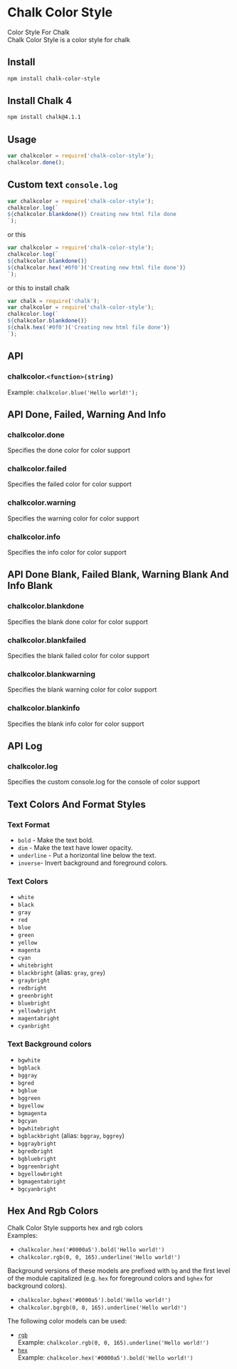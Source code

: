 # Chalk Color Style
Color Style For Chalk<br>
Chalk Color Style is a color style for chalk
## Install
```sh
npm install chalk-color-style
```
## Install Chalk 4
```sh
npm install chalk@4.1.1
```
## Usage
```javascript
var chalkcolor = require('chalk-color-style');
chalkcolor.done();
```
## Custom text `console.log`
```javascript
var chalkcolor = require('chalk-color-style');
chalkcolor.log(`
${chalkcolor.blankdone()} Creating new html file done
`);
```
or this
```javascript
var chalkcolor = require('chalk-color-style');
chalkcolor.log(`
${chalkcolor.blankdone()} 
${chalkcolor.hex('#0f0')('Creating new html file done')}
`);
```
or this to install chalk
```javascript
var chalk = require('chalk');
var chalkcolor = require('chalk-color-style');
chalkcolor.log(`
${chalkcolor.blankdone()} 
${chalk.hex('#0f0')('Creating new html file done')}
`);
```
## API
### chalkcolor.`<function>(string)`
Example: `chalkcolor.blue('Hello world!');`
## API Done, Failed, Warning And Info
### chalkcolor.done
Specifies the done color for color support 
### chalkcolor.failed
Specifies the failed color for color support
### chalkcolor.warning
Specifies the warning color for color support 
### chalkcolor.info
Specifies the info color for color support
## API Done Blank, Failed Blank, Warning Blank And Info Blank
### chalkcolor.blankdone
Specifies the blank done color for color support 
### chalkcolor.blankfailed
Specifies the blank failed color for color support
### chalkcolor.blankwarning
Specifies the blank warning color for color support 
### chalkcolor.blankinfo
Specifies the blank info color for color support
## API Log
### chalkcolor.log
Specifies the custom console.log for the console of color support
## Text Colors And Format Styles
### Text Format
- `bold` - Make the text bold.
- `dim` - Make the text have lower opacity.
- `underline` - Put a horizontal line below the text.
- `inverse`- Invert background and foreground colors.
### Text Colors
- `white`
- `black`
- `gray`
- `red`
- `blue`
- `green`
- `yellow`
- `magenta`
- `cyan`
- `whitebright`
- `blackbright` (alias: `gray`, `grey`)
- `graybright`
- `redbright`
- `greenbright`
- `bluebright`
- `yellowbright`
- `magentabright`
- `cyanbright`
### Text Background colors
- `bgwhite`
- `bgblack`
- `bggray`
- `bgred`
- `bgblue`
- `bggreen`
- `bgyellow`
- `bgmagenta`
- `bgcyan`
- `bgwhitebright`
- `bgblackbright` (alias: `bggray`, `bggrey`)
- `bggraybright`
- `bgredbright`
- `bgbluebright`
- `bggreenbright`
- `bgyellowbright`
- `bgmagentabright`
- `bgcyanbright`
## Hex And Rgb Colors
Chalk Color Style supports hex and rgb colors<br>
Examples:
- `chalkcolor.hex('#0000a5').bold('Hello world!')`
- `chalkcolor.rgb(0, 0, 165).underline('Hello world!')`

Background versions of these models are prefixed with `bg` and the first level of the module capitalized (e.g. `hex` for foreground colors and `bghex` for background colors).

- `chalkcolor.bghex('#0000a5').bold('Hello world!')`
- `chalkcolor.bgrgb(0, 0, 165).underline('Hello world!')`

The following color models can be used:

- [`rgb`](https://en.wikipedia.org/wiki/RGB_color_model)<br>
Example: `chalkcolor.rgb(0, 0, 165).underline('Hello world!')`
- [`hex`](https://en.wikipedia.org/wiki/Web_colors#Hex_triplet)<br>
Example: `chalkcolor.hex('#0000a5').bold('Hello world!')`